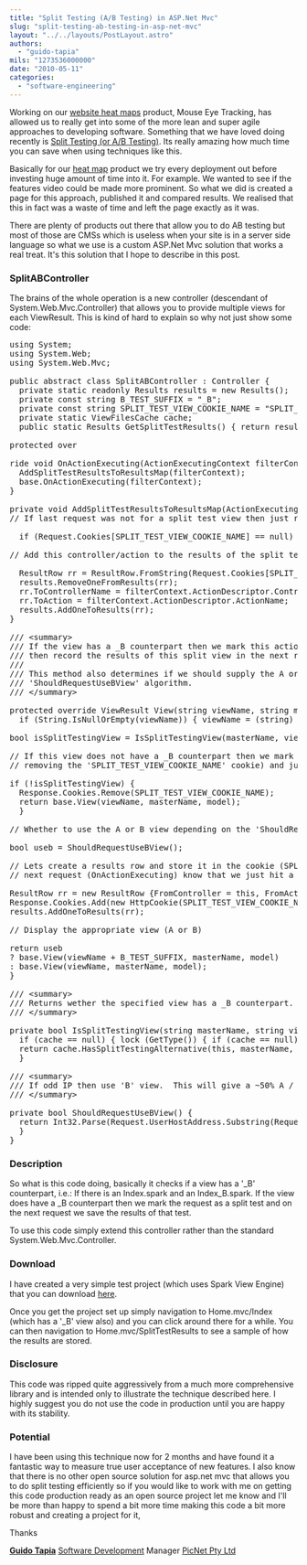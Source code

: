 ```yaml
---
title: "Split Testing (A/B Testing) in ASP.Net Mvc"
slug: "split-testing-ab-testing-in-asp-net-mvc"
layout: "../../layouts/PostLayout.astro"
authors: 
  - "guido-tapia"
mils: "1273536000000"
date: "2010-05-11"
categories: 
  - "software-engineering"
---
```


Working on our [website heat maps](http://met.picnet.com.au/ "website heat maps") product, Mouse Eye Tracking, has allowed us to really get into some of the more lean and super agile approaches to developing software. Something that we have loved doing recently is [Split Testing (or A/B Testing)](http://en.wikipedia.org/wiki/A/B_testing). Its really amazing how much time you can save when using techniques like this.

Basically for our [heat map](http://met.picnet.com.au/ "website heat maps") product we try every deployment out before investing huge amount of time into it. For example. We wanted to see if the features video could be made more prominent. So what we did is created a page for this approach, published it and compared results. We realised that this in fact was a waste of time and left the page exactly as it was.

There are plenty of products out there that allow you to do AB testing but most of those are CMSs which is useless when your site is in a server side language so what we use is a custom ASP.Net Mvc solution that works a real treat. It's this solution that I hope to describe in this post.

### SplitABController

The brains of the whole operation is a new controller (descendant of System.Web.Mvc.Controller) that allows you to provide multiple views for each ViewResult. This is kind of hard to explain so why not just show some code:



<pre>using System;
using System.Web;
using System.Web.Mvc;
<div></div>
public abstract class SplitABController : Controller {
  private static readonly Results results = new Results();
  private const string B_TEST_SUFFIX = "_B";
  private const string SPLIT_TEST_VIEW_COOKIE_NAME = "SPLIT_TEST_VIEW_COOKIE";
  private static ViewFilesCache cache;
  public static Results GetSplitTestResults() { return results; }
<div></div>
protected over
<div></div>
ride void OnActionExecuting(ActionExecutingContext filterContext) {
  AddSplitTestResultsToResultsMap(filterContext);
  base.OnActionExecuting(filterContext);
}
<div></div>
private void AddSplitTestResultsToResultsMap(ActionExecutingContext filterContext){
// If last request was not for a split test view then just return
<div></div>
  if (Request.Cookies[SPLIT_TEST_VIEW_COOKIE_NAME] == null) return;
<div></div>
// Add this controller/action to the results of the split test
<div></div>
  ResultRow rr = ResultRow.FromString(Request.Cookies[SPLIT_TEST_VIEW_COOKIE_NAME].Value);
  results.RemoveOneFromResults(rr);
  rr.ToControllerName = filterContext.ActionDescriptor.ControllerDescriptor.ControllerName;
  rr.ToAction = filterContext.ActionDescriptor.ActionName;
  results.AddOneToResults(rr);
}
<div></div>
/// &lt;summary&gt;
/// If the view has a _B counterpart then we mark this action as a 'Split Test' we
/// then record the results of this split view in the next request (OnActionExecuting).
///
/// This method also determines if we should supply the A or B view depending on the
/// 'ShouldRequestUseBView' algorithm.
/// &lt;/summary&gt;
<div></div>
protected override ViewResult View(string viewName, string masterName, object model){
  if (String.IsNullOrEmpty(viewName)) { viewName = (string) RouteData.Values["action"]; }
<div></div>
bool isSplitTestingView = IsSplitTestingView(masterName, viewName);
<div></div>
// If this view does not have a _B counterpart then we mark this request as non split test (by
// removing the 'SPLIT_TEST_VIEW_COOKIE_NAME' cookie) and just send control to base.View
<div></div>
if (!isSplitTestingView) {
  Response.Cookies.Remove(SPLIT_TEST_VIEW_COOKIE_NAME);
  return base.View(viewName, masterName, model);
  }
<div></div>
// Whether to use the A or B view depending on the 'ShouldRequestUseBView' algorithm
<div></div>
bool useb = ShouldRequestUseBView();
<div></div>
// Lets create a results row and store it in the cookie (SPLIT_TEST_VIEW_COOKIE_NAME). This will let the
// next request (OnActionExecuting) know that we just hit a split test view.
<div></div>
ResultRow rr = new ResultRow {FromController = this, FromAction = viewName, UsedBView = useb};
Response.Cookies.Add(new HttpCookie(SPLIT_TEST_VIEW_COOKIE_NAME, rr.ToString()));
results.AddOneToResults(rr);
<div></div>
// Display the appropriate view (A or B)
<div></div>
return useb
? base.View(viewName + B_TEST_SUFFIX, masterName, model)
: base.View(viewName, masterName, model);
}
<div></div>
/// &lt;summary&gt;
/// Returns wether the specified view has a _B counterpart.
/// &lt;/summary&gt;
<div></div>
private bool IsSplitTestingView(string masterName, string viewName) {
  if (cache == null) { lock (GetType()) { if (cache == null) { cache = new ViewFilesCache(B_TEST_SUFFIX); } } }
  return cache.HasSplitTestingAlternative(this, masterName, viewName);
  }
<div></div>
/// &lt;summary&gt;
/// If odd IP then use 'B' view.  This will give a ~50% A / B split.
/// &lt;/summary&gt;
<div></div>
private bool ShouldRequestUseBView() {
  return Int32.Parse(Request.UserHostAddress.Substring(Request.UserHostAddress.LastIndexOf('.') + 1)) % 2 == 1;
  }
}
</pre>



### Description

So what is this code doing, basically it checks if a view has a '\_B' counterpart, i.e.: If there is an Index.spark and an Index\_B.spark. If the view does have a \_B counterpart then we mark the request as a split test and on the next request we save the results of that test.

To use this code simply extend this controller rather than the standard System.Web.Mvc.Controller.

### Download

I have created a very simple test project (which uses Spark View Engine) that you can download [here](https://picnet.com.au/blogs/guido/files/2010/05/demo.zip).

Once you get the project set up simply navigation to Home.mvc/Index (which has a '\_B' view also) and you can click around there for a while. You can then navigation to Home.mvc/SplitTestResults to see a sample of how the results are stored.

### Disclosure

This code was ripped quite aggressively from a much more comprehensive library and is intended only to illustrate the technique described here. I highly suggest you do not use the code in production until you are happy with its stability.

### Potential

I have been using this technique now for 2 months and have found it a fantastic way to measure true user acceptance of new features. I also know that there is no other open source solution for asp.net mvc that allows you to do split testing efficiently so if you would like to work with me on getting this code production ready as an open source project let me know and I'll be more than happy to spend a bit more time making this code a bit more robust and creating a project for it,

Thanks

**[Guido Tapia](mailto:guido.tapia@picnet.com.au)** [Software Development](https://picnet.com.au/software_development.html "software development") Manager [PicNet Pty Ltd](https://picnet.com.au/)
